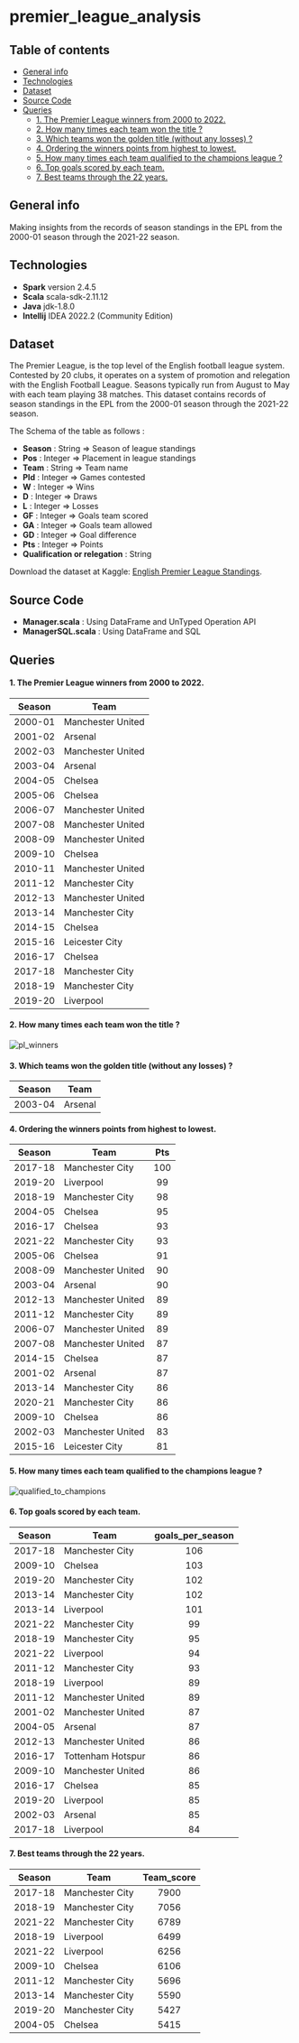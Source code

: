 # premier_league_analysis
## Table of contents
* [General info](#general-info)
* [Technologies](#technologies)
* [Dataset](#dataset)
* [Source Code](#sourcecode)
* [Queries](#queries)
    * [1.  The Premier League winners from 2000 to 2022.](#1--winners)
    * [2.  How many times each team won the title ?](#2--each-team-titles)
    * [3.  Which teams won the golden title (without any losses) ?](#3--golden-title)
    * [4.	Ordering the winners points from highest to lowest.](#4--winners-points)
    * [5.	How many times each team qualified to the champions league ?](#5--champions)
    * [6.	Top goals scored by each team.](#6--goals)
    * [7.	Best teams through the 22 years.](#7--best)

## General info <a name="general-info"/>
Making insights from the records of season standings in the EPL from the 2000-01 season through the 2021-22 season.
	
## Technologies <a name="technologies"/>

* **Spark** version 2.4.5
* **Scala** scala-sdk-2.11.12
* **Java** jdk-1.8.0
* **Intellij** IDEA 2022.2 (Community Edition)

## Dataset <a name="dataset"/>
The Premier League, is the top level of the English football league system. Contested by 20 clubs, it operates on a system of promotion and relegation with the English Football League. Seasons typically run from August to May with each team playing 38 matches.
This dataset contains records of season standings in the EPL from the 2000-01 season through the 2021-22 season.

The Schema of the table as follows :

  * **Season** : String   => Season of league standings
  * **Pos** : Integer     => Placement in league standings
  * **Team** : String     => Team name
  * **Pld** : Integer     => Games contested
  * **W** : Integer       => Wins
  * **D** : Integer       => Draws
  * **L** : Integer       => Losses
  * **GF** : Integer      => Goals team scored
  * **GA** : Integer      => Goals team allowed
  * **GD** : Integer      => Goal difference
  * **Pts** : Integer     => Points
  * **Qualification or relegation** : String 
  
Download the dataset at Kaggle: [English Premier League Standings](https://www.kaggle.com/datasets/evangower/english-premier-league-standings?resource=download).

## Source Code <a name="sourcecode"/>

  * **Manager.scala** : Using DataFrame and UnTyped Operation API
  * **ManagerSQL.scala** : Using DataFrame and SQL

## Queries <a name="queries"/>
#### 1.  The Premier League winners from 2000 to 2022. <a name="1--winners"/>

| Season|             Team|
|-------|-----------------|
|2000-01|Manchester United|
|2001-02|          Arsenal|
|2002-03|Manchester United|
|2003-04|          Arsenal|
|2004-05|          Chelsea|
|2005-06|          Chelsea|
|2006-07|Manchester United|
|2007-08|Manchester United|
|2008-09|Manchester United|
|2009-10|          Chelsea|
|2010-11|Manchester United|
|2011-12|  Manchester City|
|2012-13|Manchester United|
|2013-14|  Manchester City|
|2014-15|          Chelsea|
|2015-16|   Leicester City|
|2016-17|          Chelsea|
|2017-18|  Manchester City|
|2018-19|  Manchester City|
|2019-20|        Liverpool|


#### 2.  How many times each team won the title ? <a name="2--each-team-titles"/>
![pl_winners](https://user-images.githubusercontent.com/24812788/183650475-7bf1ce46-0e97-43ff-b45b-1952dcee5228.jpg)

#### 3.  Which teams won the golden title (without any losses) ? <a name="3--golden-title"/>

| Season|   Team|
|-------|-------|
|2003-04|Arsenal|


#### 4.  Ordering the winners points from highest to lowest. <a name="4--winners-points"/>

| Season|             Team|Pts|
|-------|-----------------|:-:|
|2017-18|  Manchester City|100|
|2019-20|        Liverpool| 99|
|2018-19|  Manchester City| 98|
|2004-05|          Chelsea| 95|
|2016-17|          Chelsea| 93|
|2021-22|  Manchester City| 93|
|2005-06|          Chelsea| 91|
|2008-09|Manchester United| 90|
|2003-04|          Arsenal| 90|
|2012-13|Manchester United| 89|
|2011-12|  Manchester City| 89|
|2006-07|Manchester United| 89|
|2007-08|Manchester United| 87|
|2014-15|          Chelsea| 87|
|2001-02|          Arsenal| 87|
|2013-14|  Manchester City| 86|
|2020-21|  Manchester City| 86|
|2009-10|          Chelsea| 86|
|2002-03|Manchester United| 83|
|2015-16|   Leicester City| 81|

#### 5.  How many times each team qualified to the champions league ? <a name="5--champions"/>
![qualified_to_champions](https://user-images.githubusercontent.com/24812788/183650675-154c6bcc-a19f-4e11-a2b6-72f2c3f4c661.png)



#### 6.  Top goals scored by each team. <a name="6--goals"/>

| Season|             Team|goals_per_season|
|-------|-----------------|:--------------:|
|2017-18|  Manchester City|             106|
|2009-10|          Chelsea|             103|
|2019-20|  Manchester City|             102|
|2013-14|  Manchester City|             102|
|2013-14|        Liverpool|             101|
|2021-22|  Manchester City|              99|
|2018-19|  Manchester City|              95|
|2021-22|        Liverpool|              94|
|2011-12|  Manchester City|              93|
|2018-19|        Liverpool|              89|
|2011-12|Manchester United|              89|
|2001-02|Manchester United|              87|
|2004-05|          Arsenal|              87|
|2012-13|Manchester United|              86|
|2016-17|Tottenham Hotspur|              86|
|2009-10|Manchester United|              86|
|2016-17|          Chelsea|              85|
|2019-20|        Liverpool|              85|
|2002-03|          Arsenal|              85|
|2017-18|        Liverpool|              84|

#### 7.  Best teams through the 22 years. <a name="7--best"/>

| Season|           Team|Team_score|
|-------|---------------|:--------:|
|2017-18|Manchester City|      7900|
|2018-19|Manchester City|      7056|
|2021-22|Manchester City|      6789|
|2018-19|      Liverpool|      6499|
|2021-22|      Liverpool|      6256|
|2009-10|        Chelsea|      6106|
|2011-12|Manchester City|      5696|
|2013-14|Manchester City|      5590|
|2019-20|Manchester City|      5427|
|2004-05|        Chelsea|      5415|










